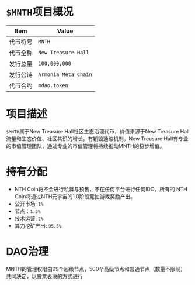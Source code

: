 # `$MNTH`项目概况

|Item | Value|
|--|--|
| 代币符号 | `MNTH` |
| 代币全称 | `New Treasure Hall` |
| 发行总量 | `100,000,000` |
| 发行公链 | `Armonia Meta Chain`|
| 代币合约 | `mdao.token` |

# 项目描述

`$MNTH`属于New Treasure Hall社区生态治理代币，价值来源于New Treasure Hall流量和生态价值、社区共识的增长，有销毁通缩机制。New Treasure Hall有专业的市值管理团队，通过专业的市值管理将持续推动MNTH的稳步增值。

# 持有分配

* NTH Coin将不会进行私募与预售，不在任何平台进行任何IDO，所有的 NTH Coin将通过NTH元宇宙的1.0阶段竞拍游戏奖励产出。
* 公开市场: `1%`
* 节点：`1.5%`
* 技术运营: `2%`
* 算力挖矿产出: `95.5%`

# DAO治理

MNTH的管理权限由99个超级节点，500个高级节点和普通节点（数量不限制）共同决定，以投票表决的方式进行